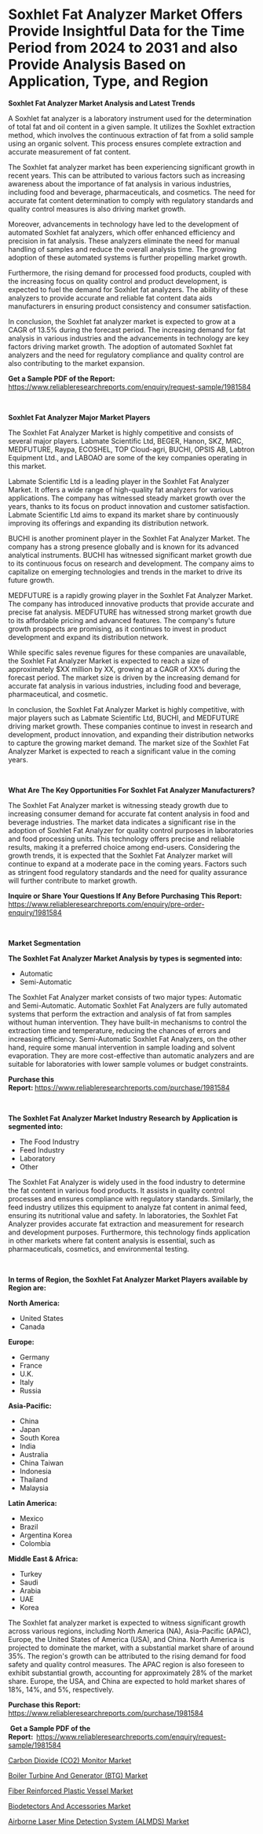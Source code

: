 <p><h1>Soxhlet Fat Analyzer Market Offers Provide Insightful Data for the Time Period from 2024 to 2031 and also Provide Analysis Based on Application, Type, and Region</h1></p><p><strong>Soxhlet Fat Analyzer Market Analysis and Latest Trends</strong></p>
<p><p>A Soxhlet fat analyzer is a laboratory instrument used for the determination of total fat and oil content in a given sample. It utilizes the Soxhlet extraction method, which involves the continuous extraction of fat from a solid sample using an organic solvent. This process ensures complete extraction and accurate measurement of fat content.</p><p>The Soxhlet fat analyzer market has been experiencing significant growth in recent years. This can be attributed to various factors such as increasing awareness about the importance of fat analysis in various industries, including food and beverage, pharmaceuticals, and cosmetics. The need for accurate fat content determination to comply with regulatory standards and quality control measures is also driving market growth.</p><p>Moreover, advancements in technology have led to the development of automated Soxhlet fat analyzers, which offer enhanced efficiency and precision in fat analysis. These analyzers eliminate the need for manual handling of samples and reduce the overall analysis time. The growing adoption of these automated systems is further propelling market growth.</p><p>Furthermore, the rising demand for processed food products, coupled with the increasing focus on quality control and product development, is expected to fuel the demand for Soxhlet fat analyzers. The ability of these analyzers to provide accurate and reliable fat content data aids manufacturers in ensuring product consistency and consumer satisfaction.</p><p>In conclusion, the Soxhlet fat analyzer market is expected to grow at a CAGR of 13.5% during the forecast period. The increasing demand for fat analysis in various industries and the advancements in technology are key factors driving market growth. The adoption of automated Soxhlet fat analyzers and the need for regulatory compliance and quality control are also contributing to the market expansion.</p></p>
<p><strong>Get a Sample PDF of the Report:&nbsp;</strong> <a href="https://www.reliableresearchreports.com/enquiry/request-sample/1981584">https://www.reliableresearchreports.com/enquiry/request-sample/1981584</a></p>
<p>&nbsp;</p>
<p><strong>Soxhlet Fat Analyzer Major Market Players</strong></p>
<p><p>The Soxhlet Fat Analyzer Market is highly competitive and consists of several major players. Labmate Scientific Ltd, BEGER, Hanon, SKZ, MRC, MEDFUTURE, Raypa, ECOSHEL, TOP Cloud-agri, BUCHI, OPSIS AB, Labtron Equipment Ltd., and LABOAO are some of the key companies operating in this market.</p><p>Labmate Scientific Ltd is a leading player in the Soxhlet Fat Analyzer Market. It offers a wide range of high-quality fat analyzers for various applications. The company has witnessed steady market growth over the years, thanks to its focus on product innovation and customer satisfaction. Labmate Scientific Ltd aims to expand its market share by continuously improving its offerings and expanding its distribution network.</p><p>BUCHI is another prominent player in the Soxhlet Fat Analyzer Market. The company has a strong presence globally and is known for its advanced analytical instruments. BUCHI has witnessed significant market growth due to its continuous focus on research and development. The company aims to capitalize on emerging technologies and trends in the market to drive its future growth.</p><p>MEDFUTURE is a rapidly growing player in the Soxhlet Fat Analyzer Market. The company has introduced innovative products that provide accurate and precise fat analysis. MEDFUTURE has witnessed strong market growth due to its affordable pricing and advanced features. The company's future growth prospects are promising, as it continues to invest in product development and expand its distribution network.</p><p>While specific sales revenue figures for these companies are unavailable, the Soxhlet Fat Analyzer Market is expected to reach a size of approximately $XX million by XX, growing at a CAGR of XX% during the forecast period. The market size is driven by the increasing demand for accurate fat analysis in various industries, including food and beverage, pharmaceutical, and cosmetic.</p><p>In conclusion, the Soxhlet Fat Analyzer Market is highly competitive, with major players such as Labmate Scientific Ltd, BUCHI, and MEDFUTURE driving market growth. These companies continue to invest in research and development, product innovation, and expanding their distribution networks to capture the growing market demand. The market size of the Soxhlet Fat Analyzer Market is expected to reach a significant value in the coming years.</p></p>
<p>&nbsp;</p>
<p><strong>What Are The Key Opportunities For Soxhlet Fat Analyzer Manufacturers?</strong></p>
<p><p>The Soxhlet Fat Analyzer market is witnessing steady growth due to increasing consumer demand for accurate fat content analysis in food and beverage industries. The market data indicates a significant rise in the adoption of Soxhlet Fat Analyzer for quality control purposes in laboratories and food processing units. This technology offers precise and reliable results, making it a preferred choice among end-users. Considering the growth trends, it is expected that the Soxhlet Fat Analyzer market will continue to expand at a moderate pace in the coming years. Factors such as stringent food regulatory standards and the need for quality assurance will further contribute to market growth.</p></p>
<p><strong>Inquire or Share Your Questions If Any Before Purchasing This Report:</strong> <a href="https://www.reliableresearchreports.com/enquiry/pre-order-enquiry/1981584">https://www.reliableresearchreports.com/enquiry/pre-order-enquiry/1981584</a></p>
<p>&nbsp;</p>
<p><strong>Market Segmentation</strong></p>
<p><strong>The Soxhlet Fat Analyzer Market Analysis by types is segmented into:</strong></p>
<p><ul><li>Automatic</li><li>Semi-Automatic</li></ul></p>
<p><p>The Soxhlet Fat Analyzer market consists of two major types: Automatic and Semi-Automatic. Automatic Soxhlet Fat Analyzers are fully automated systems that perform the extraction and analysis of fat from samples without human intervention. They have built-in mechanisms to control the extraction time and temperature, reducing the chances of errors and increasing efficiency. Semi-Automatic Soxhlet Fat Analyzers, on the other hand, require some manual intervention in sample loading and solvent evaporation. They are more cost-effective than automatic analyzers and are suitable for laboratories with lower sample volumes or budget constraints.</p></p>
<p><strong>Purchase this Report:&nbsp;</strong><a href="https://www.reliableresearchreports.com/purchase/1981584">https://www.reliableresearchreports.com/purchase/1981584</a></p>
<p>&nbsp;</p>
<p><strong>The Soxhlet Fat Analyzer Market Industry Research by Application is segmented into:</strong></p>
<p><ul><li>The Food Industry</li><li>Feed Industry</li><li>Laboratory</li><li>Other</li></ul></p>
<p><p>The Soxhlet Fat Analyzer is widely used in the food industry to determine the fat content in various food products. It assists in quality control processes and ensures compliance with regulatory standards. Similarly, the feed industry utilizes this equipment to analyze fat content in animal feed, ensuring its nutritional value and safety. In laboratories, the Soxhlet Fat Analyzer provides accurate fat extraction and measurement for research and development purposes. Furthermore, this technology finds application in other markets where fat content analysis is essential, such as pharmaceuticals, cosmetics, and environmental testing.</p></p>
<p>&nbsp;</p>
<p><strong>In terms of Region, the Soxhlet Fat Analyzer Market Players available by Region are:</strong></p>
<p>
    <p> <strong> North America: </strong>
        <ul>
            <li>United States</li>
            <li>Canada</li>
        </ul>
        </p> 
    <p> <strong> Europe: </strong>
        <ul>
            <li>Germany</li>
            <li>France</li>
            <li>U.K.</li>
            <li>Italy</li>
            <li>Russia</li>
        </ul>
        </p> 
    <p> <strong> Asia-Pacific: </strong>
        <ul>
            <li>China</li>
            <li>Japan</li>
            <li>South Korea</li>
            <li>India</li>
            <li>Australia</li>
            <li>China Taiwan</li>
            <li>Indonesia</li>
            <li>Thailand</li>
            <li>Malaysia</li>
        </ul>
        </p> 
    <p> <strong> Latin America: </strong>
        <ul>
            <li>Mexico</li>
            <li>Brazil</li>
            <li>Argentina Korea</li>
            <li>Colombia</li>
        </ul>
        </p> 
    <p> <strong> Middle East & Africa: </strong>
        <ul>
            <li>Turkey</li>
            <li>Saudi</li>
            <li>Arabia</li>
            <li>UAE</li>
            <li>Korea</li>
        </ul>
    </p>
    </p>
<p><p>The Soxhlet fat analyzer market is expected to witness significant growth across various regions, including North America (NA), Asia-Pacific (APAC), Europe, the United States of America (USA), and China. North America is projected to dominate the market, with a substantial market share of around 35%. The region's growth can be attributed to the rising demand for food safety and quality control measures. The APAC region is also foreseen to exhibit substantial growth, accounting for approximately 28% of the market share. Europe, the USA, and China are expected to hold market shares of 18%, 14%, and 5%, respectively.</p></p>
<p><strong>Purchase this Report: </strong><a href="https://www.reliableresearchreports.com/purchase/1981584">https://www.reliableresearchreports.com/purchase/1981584</a></p>
<p>&nbsp;<strong>Get a Sample PDF of the Report:&nbsp;&nbsp;</strong><a href="https://www.reliableresearchreports.com/enquiry/request-sample/1981584">https://www.reliableresearchreports.com/enquiry/request-sample/1981584</a></p>
<p><strong></strong></p>
<p><p><a href="https://github.com/jonneygiverf/Market-Research-Report-List-2/blob/main/carbon-dioxide-co2-monitor-market.md">Carbon Dioxide (CO2) Monitor Market</a></p><p><a href="https://github.com/abbypearson7765/Market-Research-Report-List-2/blob/main/boiler-turbine-and-generator-btg-market.md">Boiler Turbine And Generator (BTG) Market</a></p><p><a href="https://github.com/grishafomin4852/Market-Research-Report-List-2/blob/main/fiber-reinforced-plastic-vessel-market.md">Fiber Reinforced Plastic Vessel Market</a></p><p><a href="https://github.com/dziulagalemab/Market-Research-Report-List-2/blob/main/biodetectors-and-accessories-market.md">Biodetectors And Accessories Market</a></p><p><a href="https://github.com/ruslanpoljakovrd177/Market-Research-Report-List-2/blob/main/airborne-laser-mine-detection-system-almds-market.md">Airborne Laser Mine Detection System (ALMDS) Market</a></p></p>